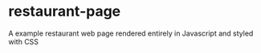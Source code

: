 # restaurant-page
A example restaurant web page rendered entirely in Javascript and styled with CSS
